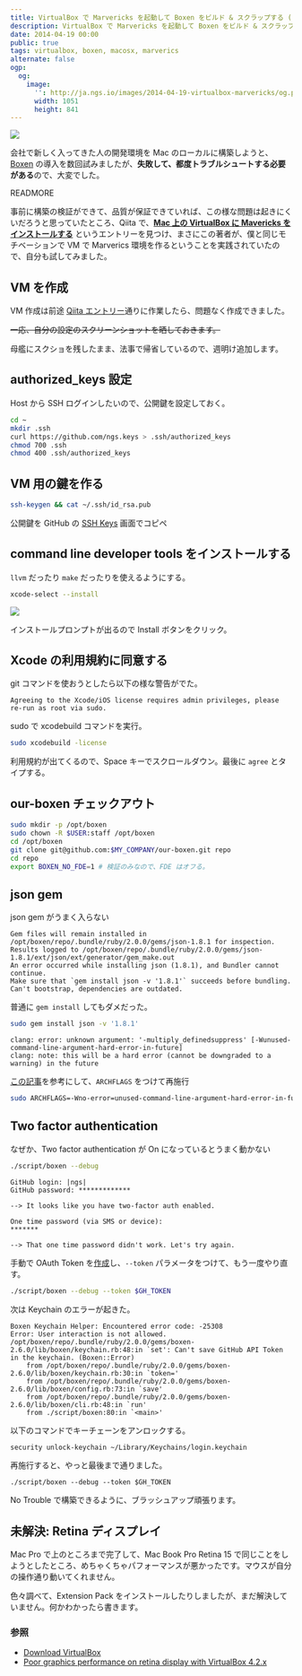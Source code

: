 ```yaml
---
title: VirtualBox で Marvericks を起動して Boxen をビルド & スクラップする (したい)
description: VirtualBox で Marvericks を起動して Boxen をビルド & スクラップするための設定を行いました。
date: 2014-04-19 00:00
public: true
tags: virtualbox, boxen, macosx, marverics
alternate: false
ogp:
  og:
    image:
      '': http://ja.ngs.io/images/2014-04-19-virtualbox-marvericks/og.png
      width: 1051
      height: 841
---
```


![](2014-04-19-virtualbox-marvericks/og.png)

会社で新しく入ってきた人の開発環境を Mac のローカルに構築しようと、[Boxen] の導入を数回試みましたが、**失敗して、都度トラブルシュートする必要がある**ので、大変でした。

READMORE

事前に構築の検証ができて、品質が保証できていれば、この様な問題は起きにくいだろうと思っていたところ、Qiita で、**[Mac 上の VirtualBox に Mavericks をインストールする][qiita-entry]** というエントリーを見つけ、まさにこの著者が、僕と同じモチベーションで VM で Marverics 環境を作るということを実践されていたので、自分も試してみました。

## VM を作成

VM 作成は前途 [Qiita エントリー][qiita-entry]通りに作業したら、問題なく作成できました。

<s>一応、自分の設定のスクリーンショットを晒しておきます。</s>

母艦にスクショを残したまま、法事で帰省しているので、週明け追加します。

## authorized_keys 設定

Host から SSH ログインしたいので、公開鍵を設定しておく。

```bash
cd ~
mkdir .ssh
curl https://github.com/ngs.keys > .ssh/authorized_keys
chmod 700 .ssh
chmod 400 .ssh/authorized_keys
```

## VM 用の鍵を作る

```bash
ssh-keygen && cat ~/.ssh/id_rsa.pub
```

公開鍵を GitHub の [SSH Keys] 画面でコピペ

## command line developer tools をインストールする

`llvm` だったり `make` だったりを使えるようにする。

```bash
xcode-select --install
```

![](2014-04-19-virtualbox-marvericks/prompt.png)

インストールプロンプトが出るので Install ボタンをクリック。

## Xcode の利用規約に同意する

git コマンドを使おうとしたら以下の様な警告がでた。

```
Agreeing to the Xcode/iOS license requires admin privileges, please re-run as root via sudo.
```

sudo で xcodebuild コマンドを実行。

```bash
sudo xcodebuild -license
```

利用規約が出てくるので、Space キーでスクロールダウン。最後に `agree` とタイプする。

## our-boxen チェックアウト

```bash
sudo mkdir -p /opt/boxen
sudo chown -R $USER:staff /opt/boxen
cd /opt/boxen
git clone git@github.com:$MY_COMPANY/our-boxen.git repo
cd repo
export BOXEN_NO_FDE=1 # 検証のみなので、FDE はオフる。
```

## json gem

json gem がうまく入らない

```
Gem files will remain installed in /opt/boxen/repo/.bundle/ruby/2.0.0/gems/json-1.8.1 for inspection.
Results logged to /opt/boxen/repo/.bundle/ruby/2.0.0/gems/json-1.8.1/ext/json/ext/generator/gem_make.out
An error occurred while installing json (1.8.1), and Bundler cannot continue.
Make sure that `gem install json -v '1.8.1'` succeeds before bundling.
Can't bootstrap, dependencies are outdated.
```

普通に `gem install` してもダメだった。

```bash
sudo gem install json -v '1.8.1'
```

```
clang: error: unknown argument: '-multiply_definedsuppress' [-Wunused-command-line-argument-hard-error-in-future]
clang: note: this will be a hard error (cannot be downgraded to a warning) in the future
```

[この記事](https://langui.sh/2014/03/10/wunused-command-line-argument-hard-error-in-future-is-a-harsh-mistress/)を参考にして、`ARCHFLAGS` をつけて再施行

```bash
sudo ARCHFLAGS=-Wno-error=unused-command-line-argument-hard-error-in-future gem install json -v '1.8.1'
```



## Two factor authentication

なぜか、Two factor authentication が On になっているとうまく動かない

```bash
./script/boxen --debug
```

```
GitHub login: |ngs|
GitHub password: *************

--> It looks like you have two-factor auth enabled.

One time password (via SMS or device):
*******

--> That one time password didn't work. Let's try again.
```

手動で OAuth Token を[作成][newtoken]し、`--token` パラメータをつけて、もう一度やり直す。

```bash
./script/boxen --debug --token $GH_TOKEN
```

次は Keychain のエラーが起きた。

```
Boxen Keychain Helper: Encountered error code: -25308
Error: User interaction is not allowed.
/opt/boxen/repo/.bundle/ruby/2.0.0/gems/boxen-2.6.0/lib/boxen/keychain.rb:48:in `set': Can't save GitHub API Token in the keychain. (Boxen::Error)
	from /opt/boxen/repo/.bundle/ruby/2.0.0/gems/boxen-2.6.0/lib/boxen/keychain.rb:30:in `token='
	from /opt/boxen/repo/.bundle/ruby/2.0.0/gems/boxen-2.6.0/lib/boxen/config.rb:73:in `save'
	from /opt/boxen/repo/.bundle/ruby/2.0.0/gems/boxen-2.6.0/lib/boxen/cli.rb:48:in `run'
	from ./script/boxen:80:in `<main>'
```

以下のコマンドでキーチェーンをアンロックする。

```bash
security unlock-keychain ~/Library/Keychains/login.keychain
```

再施行すると、やっと最後まで通りました。

```
./script/boxen --debug --token $GH_TOKEN
```

No Trouble で構築できるように、ブラッシュアップ頑張ります。

## 未解決: Retina ディスプレイ

Mac Pro で上のところまで完了して、Mac Book Pro Retina 15 で同じことをしようとしたところ、めちゃくちゃパフォーマンスが悪かったです。マウスが自分の操作通り動いてくれません。

色々調べて、Extension Pack をインストールしたりしましたが、まだ解決していません。何かわかったら書きます。

### 参照

* [Download VirtualBox](https://www.virtualbox.org/wiki/Downloads)
* [Poor graphics performance on retina display with VirtualBox 4.2.x](https://www.virtualbox.org/ticket/11606)


[qiita-entry]: http://qiita.com/hnakamur/items/fca6379213a3033cb29d
[SSH Keys]: https://github.com/settings/ssh
[Boxen]: http://boxen.github.com/
[newtoken]: https://github.com/settings/tokens/new

